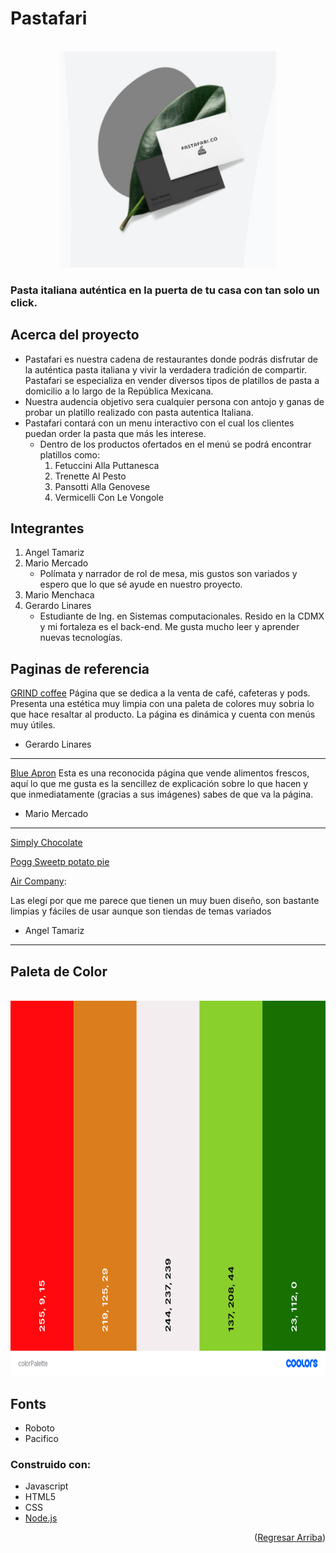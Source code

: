 # Pastafari
<br />
<div align="center">
  <a>
    <img src="design/PastafariLogo.png" alt="Logo" width="346" height="346">
  </a>
  
</div>


### Pasta italiana auténtica en la puerta de tu casa con tan solo un click.

## Acerca del proyecto

- Pastafari es nuestra cadena de restaurantes donde podrás disfrutar de la auténtica pasta italiana y vivir la verdadera tradición de compartir. Pastafari se especializa en vender diversos tipos de platillos de pasta a domicilio a lo largo de la República Mexicana. 
- Nuestra audencia objetivo sera cualquier persona con antojo y ganas de probar un platillo realizado con pasta autentica Italiana.
- Pastafari contará con un menu interactivo con el cual los clientes puedan order la pasta que más les interese.
    - Dentro de los productos ofertados en el menú se podrá encontrar platillos como: 
        1. Fetuccini Alla Puttanesca
        2. Trenette Al Pesto
        3. Pansotti Alla Genovese
        4. Vermicelli Con Le Vongole

## Integrantes

1. Angel Tamariz
2. Mario Mercado
    - Polímata y narrador de rol de mesa, mis gustos son variados y espero que lo que sé ayude en nuestro proyecto.
4. Mario Menchaca
5. Gerardo Linares
    - Estudiante de Ing. en Sistemas computacionales. Resido en la CDMX y mi fortaleza es el back-end. Me gusta mucho leer y aprender nuevas tecnologías.

## Paginas de referencia

[GRIND coffee](https://grind.co.uk/)
Página que se dedica a la venta de café, cafeteras y pods. Presenta una estética muy limpia con una paleta de colores muy sobria lo que hace resaltar al producto. La página es dinámica y cuenta con menús muy útiles.
- Gerardo Linares
-----

[Blue Apron](https://www.blueapron.com/)
Esta es una reconocida página que vende alimentos frescos, aquí lo que me gusta es la sencillez de explicación sobre lo que hacen y que inmediatamente (gracias a sus imágenes) sabes de que va la página.
- Mario Mercado
-----

[Simply Chocolate](https://simplychocolate.dk/)

[Pogg Sweetp potato pie](https://pogg-sweetpotatopie.com/en/)

[Air Company](https://aircompany.com/):

Las elegí por que me parece que tienen un muy buen diseño, son bastante limpias y fáciles de usar aunque son tiendas de temas variados
- Angel Tamariz
-----
## Paleta de Color
<br />
<div align="center">
  <a>
    <img src="design/colorPalette.png" alt="Palette" width="800" height="600">
  </a>
  
</div>

## Fonts

- Roboto
- Pacifico
### Construido con:

* Javascript
* HTML5
* CSS
* [Node.js](https://nodejs.org/en/)

<p align="right">(<a href="#top">Regresar Arriba</a>)</p>
